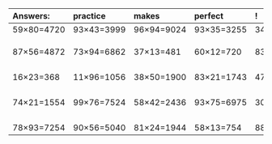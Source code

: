 | Answers: | practice | makes | perfect | ! |
| :--- | :--- | :--- | :--- | :--- |
| 59×80=4720 | 93×43=3999 | 96×94=9024 | 93×35=3255 | 34×50=1700 | 
|   |   |   |   |   | 
|   |   |   |   |   | 
|   |   |   |   |   | 
| 87×56=4872 | 73×94=6862 | 37×13=481 | 60×12=720 | 83×23=1909 | 
|   |   |   |   |   | 
|   |   |   |   |   | 
|   |   |   |   |   | 
|   |   |   |   |   | 
| 16×23=368 | 11×96=1056 | 38×50=1900 | 83×21=1743 | 47×72=3384 | 
|   |   |   |   |   | 
|   |   |   |   |   | 
|   |   |   |   |   | 
|   |   |   |   |   | 
| 74×21=1554 | 99×76=7524 | 58×42=2436 | 93×75=6975 | 30×40=1200 | 
|   |   |   |   |   | 
|   |   |   |   |   | 
|   |   |   |   |   | 
|   |   |   |   |   | 
| 78×93=7254 | 90×56=5040 | 81×24=1944 | 58×13=754 | 88×70=6160 | 
